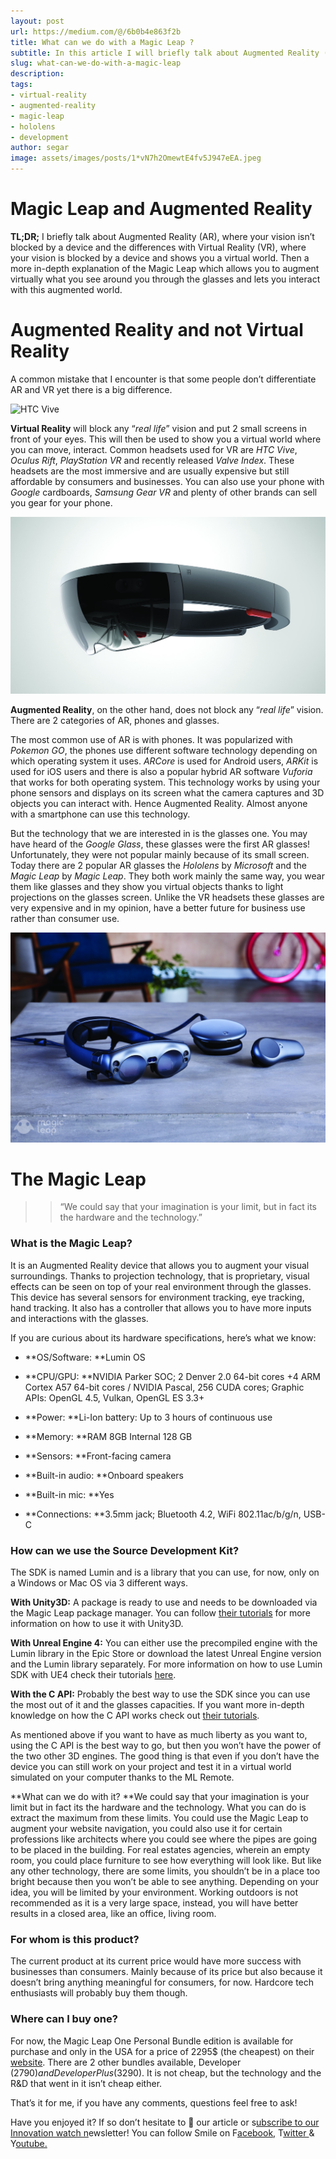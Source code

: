 ```yaml
---
layout: post
url: https://medium.com/@/6b0b4e863f2b
title: What can we do with a Magic Leap ?
subtitle: In this article I will briefly talk about Augmented Reality (AR), what it is and the differences with Virtual Reality (VR). Then a more in…
slug: what-can-we-do-with-a-magic-leap
description: 
tags: 
- virtual-reality
- augmented-reality
- magic-leap
- hololens
- development
author: segar
image: assets/images/posts/1*vN7h2OmewtE4fv5J947eEA.jpeg
---
```


# Magic Leap and Augmented Reality

**TL;DR;** I briefly talk about Augmented Reality (AR), where your vision isn’t blocked by a device and the differences with Virtual Reality (VR), where your vision is blocked by a device and shows you a virtual world. Then a more in-depth explanation of the Magic Leap which allows you to augment virtually what you see around you through the glasses and lets you interact with this augmented world.

# Augmented Reality and not Virtual Reality

A common mistake that I encounter is that some people don’t differentiate AR and VR yet there is a big difference.

![HTC Vive](/assets/images/posts/1*ONJF-Hs-e0GQpAHTawytAA.png)

**Virtual Reality** will block any “*real life*” vision and put 2 small screens in front of your eyes. This will then be used to show you a virtual world where you can move, interact. Common headsets used for VR are *HTC Vive*, *Oculus Rift*, *PlayStation VR* and recently released *Valve Index*. These headsets are the most immersive and are usually expensive but still affordable by consumers and businesses. You can also use your phone with *Google* cardboards, *Samsung Gear VR* and plenty of other brands can sell you gear for your phone.

![Hololens](/assets/images/posts/1*D2IYTGnxVMK_rfAdzeFEPg.jpeg)

**Augmented Reality**, on the other hand, does not block any “*real life*” vision. There are 2 categories of AR, phones and glasses.

The most common use of AR is with phones. It was popularized with *Pokemon GO*, the phones use different software technology depending on which operating system it uses. *ARCore* is used for Android users, *ARKit* is used for iOS users and there is also a popular hybrid AR software *Vuforia* that works for both operating system. This technology works by using your phone sensors and displays on its screen what the camera captures and 3D objects you can interact with. Hence Augmented Reality. Almost anyone with a smartphone can use this technology.

But the technology that we are interested in is the glasses one. You may have heard of the *Google Glass*, these glasses were the first AR glasses! Unfortunately, they were not popular mainly because of its small screen.
Today there are 2 popular AR glasses the *Hololens* by *Microsoft* and the *Magic Leap* by *Magic Leap*. They both work mainly the same way, you wear them like glasses and they show you virtual objects thanks to light projections on the glasses screen.
Unlike the VR headsets these glasses are very expensive and in my opinion, have a better future for business use rather than consumer use.

![Magic Leap](/assets/images/posts/1*BP4DIrnA_tpV7VQ1C6_8wQ.jpeg)

# The Magic Leap

>> “We could say that your imagination is your limit, but in fact its the hardware and the technology.”

### What is the Magic Leap?

It is an Augmented Reality device that allows you to augment your visual surroundings.
Thanks to projection technology, that is proprietary, visual effects can be seen on top of your real environment through the glasses.
This device has several sensors for environment tracking, eye tracking, hand tracking. It also has a controller that allows you to have more inputs and interactions with the glasses.

If you are curious about its hardware specifications, here’s what we know:

* **OS/Software: **Lumin OS

* **CPU/GPU: **NVIDIA Parker SOC; 2 Denver 2.0 64-bit cores +4 ARM Cortex A57 64-bit cores / NVIDIA Pascal, 256 CUDA cores; Graphic APIs: OpenGL 4.5, Vulkan, OpenGL ES 3.3+

* **Power: **Li-Ion battery: Up to 3 hours of continuous use

* **Memory: **RAM 8GB Internal 128 GB

* **Sensors: **Front-facing camera

* **Built-in audio: **Onboard speakers

* **Built-in mic: **Yes

* **Connections: **3.5mm jack; Bluetooth 4.2, WiFi 802.11ac/b/g/n, USB-C

### How can we use the Source Development Kit?

The SDK is named Lumin and is a library that you can use, for now, only on a Windows or Mac OS via 3 different ways.

**With Unity3D:** A package is ready to use and needs to be downloaded via the Magic Leap package manager. You can follow [their tutorials](https://creator.magicleap.com/learn/guides/get-started-developing-in-unity) for more information on how to use it with Unity3D.

**With Unreal Engine 4:** You can either use the precompiled engine with the Lumin library in the Epic Store or download the latest Unreal Engine version and the Lumin library separately. For more information on how to use Lumin SDK with UE4 check their tutorials [here](https://creator.magicleap.com/learn/guides/sdk-unreal-installing-and-configuring).

**With the C API:** Probably the best way to use the SDK since you can use the most out of it and the glasses capacities. If you want more in-depth knowledge on how the C API works check out [their tutorials](https://creator.magicleap.com/learn/guides/lumin-sdk-overview).

As mentioned above if you want to have as much liberty as you want to, using the C API is the best way to go, but then you won’t have the power of the two other 3D engines.
The good thing is that even if you don’t have the device you can still work on your project and test it in a virtual world simulated on your computer thanks to the ML Remote.

**What can we do with it?
**We could say that your imagination is your limit but in fact its the hardware and the technology. What you can do is extract the maximum from these limits.
You could use the Magic Leap to augment your website navigation, you could also use it for certain professions like architects where you could see where the pipes are going to be placed in the building. For real estates agencies, wherein an empty room, you could place furniture to see how everything will look like.
But like any other technology, there are some limits, you shouldn’t be in a place too bright because then you won’t be able to see anything.
Depending on your idea, you will be limited by your environment. Working outdoors is not recommended as it is a very large space, instead, you will have better results in a closed area, like an office, living room.

### For whom is this product?

The current product at its current price would have more success with businesses than consumers. Mainly because of its price but also because it doesn’t bring anything meaningful for consumers, for now. Hardcore tech enthusiasts will probably buy them though.

### Where can I buy one?

For now, the Magic Leap One Personal Bundle edition is available for purchase and only in the USA for a price of 2295$ (the cheapest) on their [website](https://shop.magicleap.com/p/M9001#/). There are 2 other bundles available, Developer (2790$) and Developer Plus (3290$). It is not cheap, but the technology and the R&D that went in it isn’t cheap either.

That’s it for me, if you have any comments, questions feel free to ask!

Have you enjoyed it? If so don’t hesitate to 👏 our article or s[ubscribe to our Innovation watch n](https://www.getrevue.co/profile/smileinnovation)ewsletter!
You can follow Smile on F[acebook,](https://www.facebook.com/smileopensource) T[witter ](https://www.twitter.com/GroupeSmile)& Y[outube.](http://www.youtube.com/user/SmileOpenSource)


